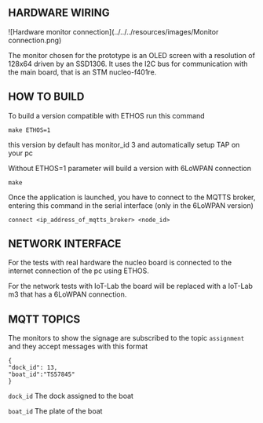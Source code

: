 ## HARDWARE WIRING

![Hardware monitor connection](../../../resources/images/Monitor connection.png)

The monitor chosen for the prototype is an OLED screen with a resolution of 128x64 driven by an SSD1306.
It uses the I2C bus for communication with the main board, that is an STM nucleo-f401re.

## HOW TO BUILD

To build a version compatible with ETHOS run this command
```
make ETHOS=1
```
this version by default has monitor_id 3 and automatically setup TAP on your pc

Without ETHOS=1 parameter will build a version with 6LoWPAN connection
```
make
```
Once the application is launched, you have to connect to the MQTTS broker, entering
this command in the serial interface (only in the 6LoWPAN version)

```
connect <ip_address_of_mqtts_broker> <node_id>
```

## NETWORK INTERFACE

For the tests with real hardware the nucleo board is connected to the internet connection of the pc using ETHOS.

For the network tests with IoT-Lab the board will be replaced with a IoT-Lab m3 that has a 6LoWPAN connection.

## MQTT TOPICS
The monitors to show the signage are subscribed to the topic `assignment` and they accept messages with this format
```
{
"dock_id": 13,
"boat_id":"TS57845"
}
```
`dock_id` The dock assigned to the boat

`boat_id` The plate of the boat